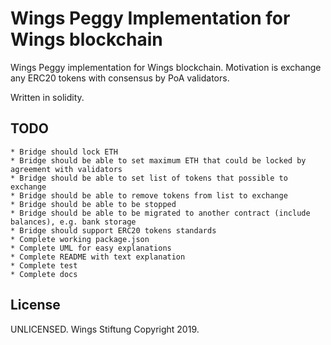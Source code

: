 # Wings Peggy Implementation for Wings blockchain

Wings Peggy implementation for Wings blockchain.
Motivation is exchange any ERC20 tokens with consensus by PoA validators.

Written in solidity.

## TODO
    * Bridge should lock ETH
    * Bridge should be able to set maximum ETH that could be locked by agreement with validators
    * Bridge should be able to set list of tokens that possible to exchange
    * Bridge should be able to remove tokens from list to exchange
    * Bridge should be able to be stopped
    * Bridge should be able to be migrated to another contract (include balances), e.g. bank storage
    * Bridge should support ERC20 tokens standards
    * Complete working package.json
    * Complete UML for easy explanations
    * Complete README with text explanation
    * Complete test
    * Complete docs

## License

UNLICENSED.
Wings Stiftung Copyright 2019.
